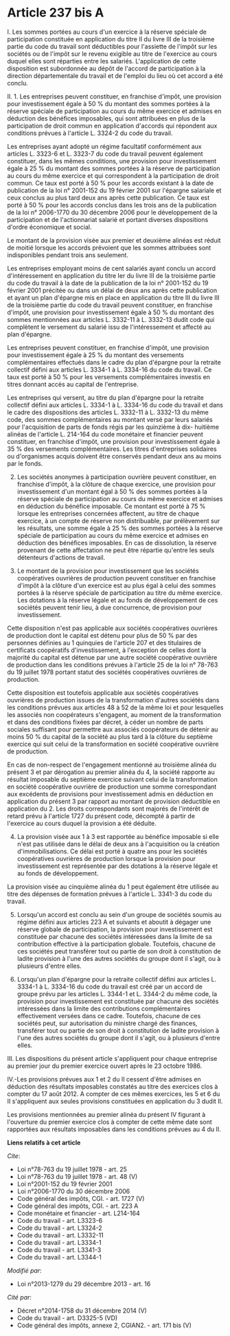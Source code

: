 # Article 237 bis A

I. Les sommes portées au cours d'un exercice à la réserve spéciale de participation constituée en application du titre II du
livre III de la troisième partie du code du travail sont déductibles pour l'assiette de l'impôt sur les sociétés ou de
l'impôt sur le revenu exigible au titre de l'exercice au cours duquel elles sont réparties entre les salariés. L'application
de cette disposition est subordonnée au dépôt de l'accord de participation à la direction départementale du travail et de
l'emploi du lieu où cet accord a été conclu. 

II. 1. Les entreprises peuvent constituer, en franchise d'impôt, une provision pour investissement égale à 50 % du montant
des sommes portées à la réserve spéciale de participation au cours du même exercice et admises en déduction des bénéfices
imposables, qui sont attribuées en plus de la participation de droit commun en application d'accords qui répondent aux
conditions prévues à l'article L. 3324-2 du code du travail. 

Les entreprises ayant adopté un régime facultatif conformément aux articles L. 3323-6 et L. 3323-7 du code du travail peuvent
également constituer, dans les mêmes conditions, une provision pour investissement égale à 25 % du montant des sommes portées
à la réserve de participation au cours du même exercice et qui correspondent à la participation de droit commun. Ce taux est
porté à 50 % pour les accords existant à la date de publication de la loi n° 2001-152 du 19 février 2001 sur l'épargne
salariale et ceux conclus au plus tard deux ans après cette publication. Ce taux est porté à 50 % pour les accords conclus
dans les trois ans de la publication de la loi n° 2006-1770 du 30 décembre 2006 pour le développement de la participation et
de l'actionnariat salarié et portant diverses dispositions d'ordre économique et social. 

Le montant de la provision visée aux premier et deuxième alinéas est réduit de moitié lorsque les accords prévoient que les
sommes attribuées sont indisponibles pendant trois ans seulement. 

Les entreprises employant moins de cent salariés ayant conclu un accord d'intéressement en application du titre Ier du livre
III de la troisième partie du code du travail à la date de la publication de la loi n° 2001-152 du 19 février 2001 précitée
ou dans un délai de deux ans après cette publication et ayant un plan d'épargne mis en place en application du titre III du
livre III de la troisième partie du code du travail peuvent constituer, en franchise d'impôt, une provision pour
investissement égale à 50 % du montant des sommes mentionnées aux articles L. 3332-11 à L. 3332-13 dudit code qui complètent
le versement du salarié issu de l'intéressement et affecté au plan d'épargne. 

Les entreprises peuvent constituer, en franchise d'impôt, une provision pour investissement égale à 25 % du montant des
versements complémentaires effectués dans le cadre du plan d'épargne pour la retraite collectif défini aux articles L. 3334-1
à L. 3334-16 du code du travail. Ce taux est porté à 50 % pour les versements complémentaires investis en titres donnant
accès au capital de l'entreprise. 

Les entreprises qui versent, au titre du plan d'épargne pour la retraite collectif défini aux articles L. 3334-1 à L. 3334-16
du code du travail et dans le cadre des dispositions des articles L. 3332-11 à L. 3332-13 du même code, des sommes
complémentaires au montant versé par leurs salariés pour l'acquisition de parts de fonds régis par les quinzième à dix-
huitième alinéas de l'article L. 214-164 du code monétaire et financier peuvent constituer, en franchise d'impôt, une
provision pour investissement égale à 35 % des versements complémentaires. Les titres d'entreprises solidaires ou
d'organismes acquis doivent être conservés pendant deux ans au moins par le fonds. 

2. Les sociétés anonymes à participation ouvrière peuvent constituer, en franchise d'impôt, à la clôture de chaque exercice,
une provision pour investissement d'un montant égal à 50 % des sommes portées à la réserve spéciale de participation au cours
du même exercice et admises en déduction du bénéfice imposable. Ce montant est porté à 75 % lorsque les entreprises
concernées affectent, au titre de chaque exercice, à un compte de réserve non distribuable, par prélèvement sur les
résultats, une somme égale à 25 % des sommes portées à la réserve spéciale de participation au cours du même exercice et
admises en déduction des bénéfices imposables. En cas de dissolution, la réserve provenant de cette affectation ne peut être
répartie qu'entre les seuls détenteurs d'actions de travail. 

3. Le montant de la provision pour investissement que les sociétés coopératives ouvrières de production peuvent constituer en
franchise d'impôt à la clôture d'un exercice est au plus égal à celui des sommes portées à la réserve spéciale de
participation au titre du même exercice. Les dotations à la réserve légale et au fonds de développement de ces sociétés
peuvent tenir lieu, à due concurrence, de provision pour investissement. 

Cette disposition n'est pas applicable aux sociétés coopératives ouvrières de production dont le capital est détenu pour plus
de 50 % par des personnes définies au 1 quinquies de l'article 207 et des titulaires de certificats coopératifs
d'investissement, à l'exception de celles dont la majorité du capital est détenue par une autre société coopérative ouvrière
de production dans les conditions prévues à l'article 25 de la loi n° 78-763 du 19 juillet 1978 portant statut des sociétés
coopératives ouvrières de production. 

Cette disposition est toutefois applicable aux sociétés coopératives ouvrières de production issues de la transformation
d'autres sociétés dans les conditions prévues aux articles 48 à 52 de la même loi et pour lesquelles les associés non
coopérateurs s'engagent, au moment de la transformation et dans des conditions fixées par décret, à céder un nombre de parts
sociales suffisant pour permettre aux associés coopérateurs de détenir au moins 50 % du capital de la société au plus tard à
la clôture du septième exercice qui suit celui de la transformation en société coopérative ouvrière de production. 

En cas de non-respect de l'engagement mentionné au troisième alinéa du présent 3 et par dérogation au premier alinéa du 4, la
société rapporte au résultat imposable du septième exercice suivant celui de la transformation en société coopérative
ouvrière de production une somme correspondant aux excédents de provisions pour investissement admis en déduction en
application du présent 3 par rapport au montant de provision déductible en application du 2. Les droits correspondants sont
majorés de l'intérêt de retard prévu à l'article 1727 du présent code, décompté à partir de l'exercice au cours duquel la
provision a été déduite. 

4. La provision visée aux 1 à 3 est rapportée au bénéfice imposable si elle n'est pas utilisée dans le délai de deux ans à
l'acquisition ou la création d'immobilisations. Ce délai est porté à quatre ans pour les sociétés coopératives ouvrières de
production lorsque la provision pour investissement est représentée par des dotations à la réserve légale et au fonds de
développement. 

La provision visée au cinquième alinéa du 1 peut également être utilisée au titre des dépenses de formation prévues à
l'article L. 3341-3 du code du travail. 

5. Lorsqu'un accord est conclu au sein d'un groupe de sociétés soumis au régime défini aux articles 223 A et suivants et
aboutit à dégager une réserve globale de participation, la provision pour investissement est constituée par chacune des
sociétés intéressées dans la limite de sa contribution effective à la participation globale. Toutefois, chacune de ces
sociétés peut transférer tout ou partie de son droit à constitution de ladite provision à l'une des autres sociétés du groupe
dont il s'agit, ou à plusieurs d'entre elles. 

6. Lorsqu'un plan d'épargne pour la retraite collectif défini aux articles L. 3334-1 à L. 3334-16 du code du travail est créé
par un accord de groupe prévu par les articles L. 3344-1 et L. 3344-2 du même code, la provision pour investissement est
constituée par chacune des sociétés intéressées dans la limite des contributions complémentaires effectivement versées dans
ce cadre. Toutefois, chacune de ces sociétés peut, sur autorisation du ministre chargé des finances, transférer tout ou
partie de son droit à constitution de ladite provision à l'une des autres sociétés du groupe dont il s'agit, ou à plusieurs
d'entre elles. 

III. Les dispositions du présent article s'appliquent pour chaque entreprise au premier jour du premier exercice ouvert après
le 23 octobre 1986. 

IV.-Les provisions prévues aux 1 et 2 du II cessent d'être admises en déduction des résultats imposables constatés au titre
des exercices clos à compter du 17 août 2012. A compter de ces mêmes exercices, les 5 et 6 du II s'appliquent aux seules
provisions constituées en application du 3 dudit II. 

Les provisions mentionnées au premier alinéa du présent IV figurant à l'ouverture du premier exercice clos à compter de cette
même date sont rapportées aux résultats imposables dans les conditions prévues au 4 du II.

**Liens relatifs à cet article**

_Cite_:

  - Loi n°78-763 du 19 juillet 1978 - art. 25
  - Loi n°78-763 du 19 juillet 1978 - art. 48 (V)
  - Loi n°2001-152 du 19 février 2001
  - Loi n°2006-1770 du 30 décembre 2006
  - Code général des impôts, CGI. - art. 1727 (V)
  - Code général des impôts, CGI. - art. 223 A
  - Code monétaire et financier - art. L214-164
  - Code du travail - art. L3323-6
  - Code du travail - art. L3324-2
  - Code du travail - art. L3332-11
  - Code du travail - art. L3334-1
  - Code du travail - art. L3341-3
  - Code du travail - art. L3344-1

_Modifié par_:

  - Loi n°2013-1279 du 29 décembre 2013 - art. 16

_Cité par_:

  - Décret n°2014-1758 du 31 décembre 2014 (V)
  - Code du travail - art. D3325-5 (VD)
  - Code général des impôts, annexe 2, CGIAN2. - art. 171 bis (V)

